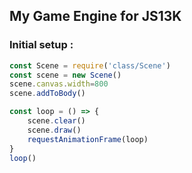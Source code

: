 ## My Game Engine for JS13K


### Initial setup : 

```js
const Scene = require('class/Scene')
const scene = new Scene()
scene.canvas.width=800
scene.addToBody()

const loop = () => {
    scene.clear()
    scene.draw()
    requestAnimationFrame(loop)
}
loop()
```